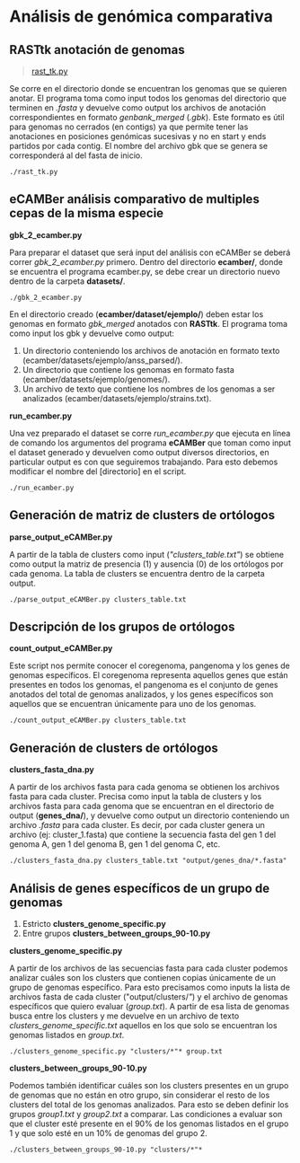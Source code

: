 # Análisis de genómica comparativa

## RASTtk anotación de genomas
> [rast_tk.py](rast_tk.py) 

Se corre en el directorio donde se encuentran los genomas que se quieren anotar. El programa toma como input todos los genomas del directorio que terminen en *.fasta* y devuelve como output los archivos de anotación correspondientes en formato *genbank_merged* (*.gbk*). 
Este formato es útil para genomas no cerrados (en contigs) ya que permite tener las anotaciones en posiciones genómicas sucesivas y no en start y ends partidos por cada contig. El nombre del archivo gbk que se genera se corresponderá al del fasta de inicio.

    ./rast_tk.py


## eCAMBer análisis comparativo de multiples cepas de la misma especie
**gbk_2_ecamber.py**

Para preparar el dataset que será input del análisis con eCAMBer se deberá correr *gbk_2_ecamber.py* primero.
Dentro del directorio **ecamber/**, donde se encuentra el programa ecamber.py, se debe crear un directorio nuevo dentro de la carpeta **datasets/**.

    ./gbk_2_ecamber.py

En el directorio creado (**ecamber/dataset/ejemplo/**) deben estar los genomas en formato *gbk_merged* anotados con **RASTtk**. El programa toma como input los gbk y devuelve como output: 
1. Un directorio conteniendo los archivos de anotación en formato texto (ecamber/datasets/ejemplo/anss_parsed/). 
2. Un directorio que contiene los genomas en formato fasta (ecamber/datasets/ejemplo/genomes/). 
3. Un archivo de texto que contiene los nombres de los genomas a ser analizados (ecamber/datasets/ejemplo/strains.txt).

**run_ecamber.py**

Una vez preparado el dataset se corre *run_ecamber.py* que ejecuta en línea de comando los argumentos del programa **eCAMBer** que toman como input el dataset generado y devuelven como output diversos directorios, en particular output es con que seguiremos trabajando. Para esto debemos modificar el nombre del [directorio] en el script.

    ./run_ecamber.py

## Generación de matriz de clusters de ortólogos
**parse_output_eCAMBer.py**

A partir de la tabla de clusters como input (*"clusters_table.txt"*) se obtiene como output la matriz de presencia (1) y ausencia (0) de los ortólogos por cada genoma. La tabla de clusters se encuentra dentro de la carpeta output.

    ./parse_output_eCAMBer.py clusters_table.txt


## Descripción de los grupos de ortólogos 
**count_output_eCAMBer.py**

Este script nos permite conocer el coregenoma, pangenoma y los genes de genomas específicos. El coregenoma representa aquellos genes que están presentes en todos los genomas, el pangenoma es el conjunto de genes anotados del total de genomas analizados, y los genes específicos son aquellos que se encuentran únicamente para uno de los genomas.

    ./count_output_eCAMBer.py clusters_table.txt


## Generación de clusters de ortólogos 
**clusters_fasta_dna.py**


A partir de los archivos fasta para cada genoma se obtienen los archivos fasta para cada cluster. Precisa como input la tabla de clusters y los archivos fasta para cada genoma que se encuentran en el directorio de output (**genes_dna/**), y devuelve como output un directorio conteniendo un archivo *.fasta* para cada cluster. Es decir, por cada cluster genera un archivo (ej: cluster_1.fasta) que contiene la secuencia fasta del gen 1 del genoma A, gen 1 del genoma B, gen 1 del genoma C, etc.

    ./clusters_fasta_dna.py clusters_table.txt "output/genes_dna/*.fasta"

## Análisis de genes específicos de un grupo de genomas
1. Estricto **clusters_genome_specific.py**
2. Entre grupos **clusters_between_groups_90-10.py**


**clusters_genome_specific.py**

A partir de los archivos de las secuencias fasta para cada cluster podemos analizar cuáles son los clusters que contienen copias únicamente de un grupo de genomas específico. Para esto precisamos como inputs la lista de archivos fasta de cada cluster ("output/clusters/*"*) y el archivo de genomas específicos que quiero evaluar (*group.txt*). A partir de esa lista de genomas busca entre los clusters y me devuelve en un archivo de texto *clusters_genome_specific.txt* aquellos en los que solo se encuentran los genomas listados en *group.txt*.

    ./clusters_genome_specific.py "clusters/*"* group.txt


**clusters_between_groups_90-10.py**

Podemos también identificar cuáles son los clusters presentes en un grupo de genomas que no están en otro grupo, sin considerar el resto de los clusters del total de los genomas analizados. Para esto se deben definir los grupos *group1.txt* y *group2.txt* a comparar. Las condiciones a evaluar son que el cluster esté presente en el 90% de los genomas listados en el grupo 1 y que solo esté en un 10% de genomas del grupo 2.

    ./clusters_between_groups_90-10.py "clusters/*"*

